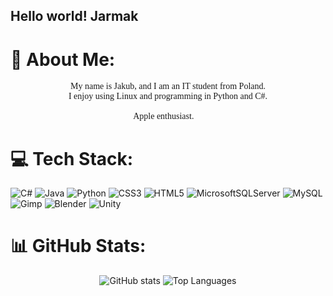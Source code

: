 ## Hello world! Jarmak

# 💫 About Me:
<div align="center" style="font-family: 'Comic Sans MS', cursive;">
My name is Jakub, and I am an IT student from Poland.<br>
I enjoy using Linux and programming in Python and C#.<br><br>
Apple enthusiast. 🍎
</div>

# 💻 Tech Stack:
![C#](https://img.shields.io/badge/c%23-%23239120.svg?style=for-the-badge&logo=csharp&logoColor=white) ![Java](https://img.shields.io/badge/java-%23ED8B00.svg?style=for-the-badge&logo=openjdk&logoColor=white) ![Python](https://img.shields.io/badge/python-3670A0?style=for-the-badge&logo=python&logoColor=ffdd54) ![CSS3](https://img.shields.io/badge/css3-%231572B6.svg?style=for-the-badge&logo=css3&logoColor=white) ![HTML5](https://img.shields.io/badge/html5-%23E34F26.svg?style=for-the-badge&logo=html5&logoColor=white) ![MicrosoftSQLServer](https://img.shields.io/badge/Microsoft%20SQL%20Server-CC2927?style=for-the-badge&logo=microsoft%20sql%20server&logoColor=white) ![MySQL](https://img.shields.io/badge/mysql-4479A1.svg?style=for-the-badge&logo=mysql&logoColor=white) ![Gimp](https://img.shields.io/badge/Gimp-657D8B?style=for-the-badge&logo=gimp&logoColor=FFFFFF) ![Blender](https://img.shields.io/badge/blender-%23F5792A.svg?style=for-the-badge&logo=blender&logoColor=white) ![Unity](https://img.shields.io/badge/unity-%23000000.svg?style=for-the-badge&logo=unity&logoColor=white)

# 📊 GitHub Stats:
<div align="center">
    <img src="https://github-readme-stats.vercel.app/api?username=Jarmak123&theme=dark&hide_border=true&include_all_commits=false&count_private=false" alt="GitHub stats" />
    <img src="https://github-readme-stats.vercel.app/api/top-langs/?username=Jarmak123&theme=dark&hide_border=true&include_all_commits=false&count_private=false&layout=compact" alt="Top Languages" />
</div>



